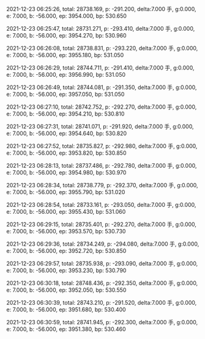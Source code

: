 2021-12-23 06:25:26, total: 28738.169, p: -291.200, delta:7.000 手, g:0.000, e: 7.000, b: -56.000, ep: 3954.000, bp: 530.650

2021-12-23 06:25:47, total: 28731.271, p: -293.410, delta:7.000 手, g:0.000, e: 7.000, b: -56.000, ep: 3954.270, bp: 530.960

2021-12-23 06:26:08, total: 28738.831, p: -293.220, delta:7.000 手, g:0.000, e: 7.000, b: -56.000, ep: 3955.180, bp: 531.050

2021-12-23 06:26:29, total: 28744.711, p: -291.410, delta:7.000 手, g:0.000, e: 7.000, b: -56.000, ep: 3956.990, bp: 531.050

2021-12-23 06:26:49, total: 28744.081, p: -291.350, delta:7.000 手, g:0.000, e: 7.000, b: -56.000, ep: 3957.050, bp: 531.050

2021-12-23 06:27:10, total: 28742.752, p: -292.270, delta:7.000 手, g:0.000, e: 7.000, b: -56.000, ep: 3954.210, bp: 530.810

2021-12-23 06:27:31, total: 28741.071, p: -291.920, delta:7.000 手, g:0.000, e: 7.000, b: -56.000, ep: 3954.640, bp: 530.820

2021-12-23 06:27:52, total: 28735.827, p: -292.980, delta:7.000 手, g:0.000, e: 7.000, b: -56.000, ep: 3953.820, bp: 530.850

2021-12-23 06:28:13, total: 28737.486, p: -292.780, delta:7.000 手, g:0.000, e: 7.000, b: -56.000, ep: 3954.980, bp: 530.970

2021-12-23 06:28:34, total: 28738.779, p: -292.370, delta:7.000 手, g:0.000, e: 7.000, b: -56.000, ep: 3955.790, bp: 531.020

2021-12-23 06:28:54, total: 28733.161, p: -293.050, delta:7.000 手, g:0.000, e: 7.000, b: -56.000, ep: 3955.430, bp: 531.060

2021-12-23 06:29:15, total: 28735.401, p: -292.270, delta:7.000 手, g:0.000, e: 7.000, b: -56.000, ep: 3953.570, bp: 530.730

2021-12-23 06:29:36, total: 28734.249, p: -294.080, delta:7.000 手, g:0.000, e: 7.000, b: -56.000, ep: 3952.720, bp: 530.850

2021-12-23 06:29:57, total: 28735.938, p: -293.090, delta:7.000 手, g:0.000, e: 7.000, b: -56.000, ep: 3953.230, bp: 530.790

2021-12-23 06:30:18, total: 28748.436, p: -292.350, delta:7.000 手, g:0.000, e: 7.000, b: -56.000, ep: 3952.050, bp: 530.550

2021-12-23 06:30:39, total: 28743.210, p: -291.520, delta:7.000 手, g:0.000, e: 7.000, b: -56.000, ep: 3951.680, bp: 530.400

2021-12-23 06:30:59, total: 28741.945, p: -292.300, delta:7.000 手, g:0.000, e: 7.000, b: -56.000, ep: 3951.380, bp: 530.460